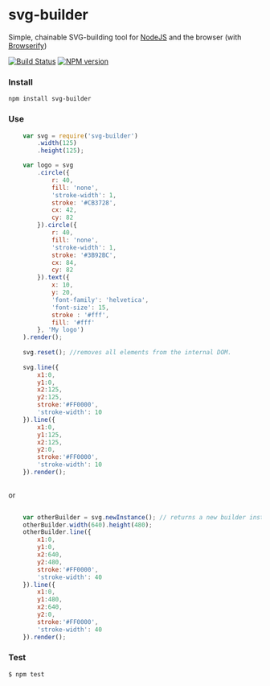 svg-builder
===========

Simple, chainable SVG-building tool for [NodeJS](http://nodejs.org/) and the browser (with [Browserify](http://browserify.org/))

[![Build Status](https://travis-ci.org/JoeChapman/svg-builder.svg?branch=master)](https://travis-ci.org/JoeChapman/svg-builder)
[![NPM version](https://badge.fury.io/js/svg-builder.svg)](http://badge.fury.io/js/svg-builder)

### Install

```
npm install svg-builder
```

### Use

```js
    var svg = require('svg-builder')
        .width(125)
        .height(125);

    var logo = svg
        .circle({
            r: 40,
            fill: 'none',
            'stroke-width': 1,
            stroke: '#CB3728',
            cx: 42,
            cy: 82
        }).circle({
            r: 40,
            fill: 'none',
            'stroke-width': 1,
            stroke: '#3B92BC',
            cx: 84,
            cy: 82
        }).text({
            x: 10,
            y: 20,
            'font-family': 'helvetica',
            'font-size': 15,
            stroke : '#fff',
            fill: '#fff'
        }, 'My logo')
    ).render();
    
    svg.reset(); //removes all elements from the internal DOM.
    
    svg.line({
        x1:0,
        y1:0,
        x2:125,
        y2:125,
        stroke:'#FF0000',
        'stroke-width': 10
    }).line({
        x1:0,
        y1:125,
        x2:125,
        y2:0,
        stroke:'#FF0000',
        'stroke-width': 10
    }).render();
    
```

or
```js 
    
    var otherBuilder = svg.newInstance(); // returns a new builder instance
    otherBuilder.width(640).height(480);
    otherBuilder.line({
        x1:0,
        y1:0,
        x2:640,
        y2:480,
        stroke:'#FF0000',
        'stroke-width': 40
    }).line({
        x1:0,
        y1:480,
        x2:640,
        y2:0,
        stroke:'#FF0000',
        'stroke-width': 40
    }).render();

```

### Test

```
$ npm test
```

